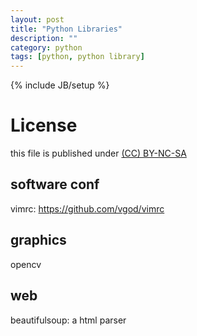 ```yaml
---
layout: post
title: "Python Libraries"
description: ""
category: python
tags: [python, python library]
---
```

{% include JB/setup %}
# License
this file is published under [(CC) BY-NC-SA](http://creativecommons.org/licenses/by-nc-sa/3.0/)

## software conf
vimrc: https://github.com/vgod/vimrc

## graphics
opencv

## web
beautifulsoup: a html parser


